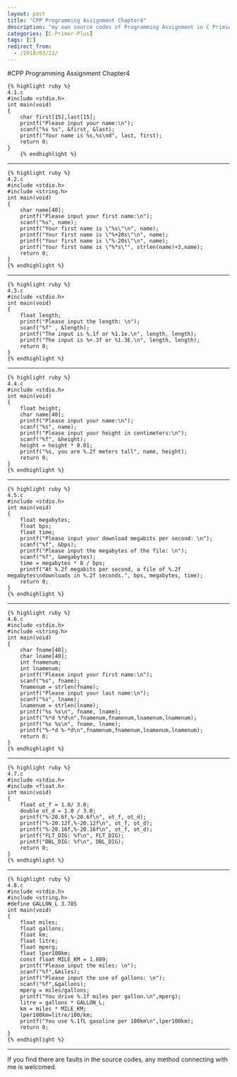 ```yaml
---
layout: post
title: "CPP Programming Assignment Chapter4"
description: "my own source codes of Programming Assignment in C Primier Plus "
categories: [C-Primer-Plus]
tags: [C]
redirect_from:
  - /2018/03/22/
---
```

#CPP Programming Assignment Chapter4

    {% highlight ruby %}
	4.1.c
    #include <stdio.h>
	int main(void)
	{
	    char first[15],last[15];
	    printf("Please input your name:\n");
	    scanf("%s %s", &first, &last);
	    printf("Your name is %s,%s\nd", last, first);
	    return 0;
	}
	    {% endhighlight %}
	
---

    {% highlight ruby %}
	4.2.c
	#include <stdio.h>
	#include <string.h>
	int main(void)
	{
	    char name[40];
	    printf("Please input your first name:\n");
	    scanf("%s", name);
	    printf("Your first name is \"%s\"\n", name);
	    printf("Your first name is \"%+20s\"\n", name);
	    printf("Your first name is \"%-20s\"\n", name);
	    printf("Your first name is \"%*s\"", strlen(name)+3,name);
	    return 0;
	}
	{% endhighlight %}

---

    {% highlight ruby %}
	4.3.c
	#include <stdio.h>
	int main(void)
	{
    	float length;
    	printf("Please input the length: \n");
    	scanf("%f" , &length);
    	printf("The input is %.1f or %1.1e.\n", length, length);
    	printf("The input is %+.3f or %1.3E.\n", length, length);
    	return 0;
	}
	{% endhighlight %}
		
---

    {% highlight ruby %}
	4.4.c
	#include <stdio.h>
	int main(void)
	{
	    float height;
	    char name[40];
	    printf("Please input your name:\n");
	    scanf("%s", name);
	    printf("Please input your height in centimeters:\n");
	    scanf("%f", &height);
	    height = height * 0.01;
	    printf("%s, you are %.2f meters tall", name, height);
	    return 0;
	}
	{% endhighlight %}
		
---

    {% highlight ruby %}
	4.5.c
	#include <stdio.h>
	int main(void)
	{
	    float megabytes;
	    float bps;
	    float time;
	    printf("Please input your download megabits per second: \n");
	    scanf("%f", &bps);
	    printf("Please input the megabytes of the file: \n");
	    scanf("%f", &megabytes);
	    time = megabytes * 8 / bps;
	    printf("At %.2f megabits per second, a file of %.2f megabytes\ndownloads in %.2f seconds.", bps, megabytes, time);
	   	return 0;
	}
	{% endhighlight %}
		
---

    {% highlight ruby %}
	4.6.c
	#include <stdio.h>
	#include <string.h>
	int main(void)
	{
	    char fname[40];
	    char lname[40];
	    int fnamenum;
	    int lnamenum;
	    printf("Please input your first name:\n");
	    scanf("%s", fname);
	    fnamenum = strlen(fname);
	    printf("Please input your last name:\n");
	    scanf("%s", lname);
	    lnamenum = strlen(lname);
	    printf("%s %s\n", fname, lname);
	    printf("%*d %*d\n",fnamenum,fnamenum,lnamenum,lnamenum);
	    printf("%s %s\n", fname, lname);
	    printf("%-*d %-*d\n",fnamenum,fnamenum,lnamenum,lnamenum);
	    return 0;
	}
	{% endhighlight %}
				
---

    {% highlight ruby %}
	4.7.c
	#include <stdio.h>
	#include <float.h>
	int main(void)
	{
	    float ot_f = 1.0/ 3.0;
	    double ot_d = 1.0 / 3.0;
	    printf("%-20.6f,%-20.6f\n", ot_f, ot_d);
	    printf("%-20.12f,%-20.12f\n", ot_f, ot_d);
	    printf("%-20.16f,%-20.16f\n", ot_f, ot_d);
	    printf("FLT_DIG: %f\n", FLT_DIG);
	    printf("DBL_DIG: %f\n", DBL_DIG);
	    return 0;
	}
	{% endhighlight %}
		
---

    {% highlight ruby %}
	4.8.c
	#include <stdio.h>
	#include <string.h>
	#define GALLON_L 3.785
	int main(void)
	{
	    float miles;
	    float gallons;
	    float km;
	    float litre;
	    float mperg;
	    float lper100km;
	    const float MILE_KM = 1.609;
	    printf("Please input the miles: \n");
	    scanf("%f",&miles);
	    printf("Please input the use of gallons: \n");
	    scanf("%f",&gallons);
	    mperg = miles/gallons;
	    printf("You drive %.1f miles per gallon.\n",mperg);
	    litre = gallons * GALLON_L;
	    km = miles * MILE_KM;
	    lper100km=litre/100/km;
	    printf("You use %.1fL gasoline per 100km\n",lper100km);
	    return 0;
	}
	{% endhighlight %}
		
---
  If you find there are faults in the source codes, any method connecting with me is welcomed.
	

